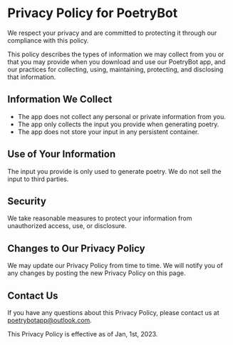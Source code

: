# Privacy Policy for PoetryBot

We respect your privacy and are committed to protecting it through our compliance with this policy.

This policy describes the types of information we may collect from you or that you may provide when you download and use our PoetryBot app, and our practices for collecting, using, maintaining, protecting, and disclosing that information.

## Information We Collect

- The app does not collect any personal or private information from you.
- The app only collects the input you provide when generating poetry.
- The app does not store your input in any persistent container.

## Use of Your Information

The input you provide is only used to generate poetry. We do not sell the input to third parties.

## Security

We take reasonable measures to protect your information from unauthorized access, use, or disclosure.

## Changes to Our Privacy Policy

We may update our Privacy Policy from time to time. We will notify you of any changes by posting the new Privacy Policy on this page.

## Contact Us

If you have any questions about this Privacy Policy, please contact us at poetrybotapp@outlook.com.

This Privacy Policy is effective as of Jan, 1st, 2023.
